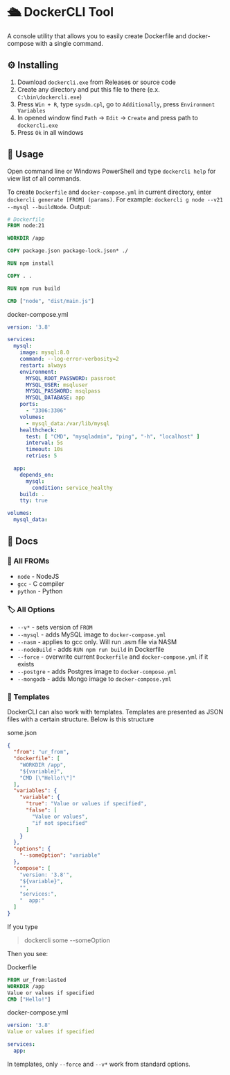 # 🛳️ DockerCLI Tool

A console utility that allows you to easily create Dockerfile and docker-compose with a single command.

## ⚙️ Installing

1) Download `dockercli.exe` from Releases or source code
2) Create any directory and put this file to there (e.x. `C:\bin\dockercli.exe`)
3) Press `Win + R`, type `sysdm.cpl`, go to `Additionally`, press `Environment Variables`
4) In opened window find `Path` -> `Edit` -> `Create` and press path to `dockercli.exe`
5) Press `Ok` in all windows

## 🧭 Usage

Open command line or Windows PowerShell and type `dockercli help` for view list of all commands. 

To create `Dockerfile` and `docker-compose.yml` in current directory, enter `dockercli generate [FROM] (params)`. For example: `dockercli g node --v21 --mysql --buildNode`. Output:

```Dockerfile
# Dockerfile
FROM node:21

WORKDIR /app

COPY package.json package-lock.json* ./

RUN npm install

COPY . .

RUN npm run build

CMD ["node", "dist/main.js"]
```

docker-compose.yml
```yaml
version: '3.8'

services:
  mysql:
    image: mysql:8.0
    command: --log-error-verbosity=2
    restart: always
    environment:
      MYSQL_ROOT_PASSWORD: passroot
      MYSQL_USER: msqluser
      MYSQL_PASSWORD: msqlpass
      MYSQL_DATABASE: app
    ports:
      - "3306:3306"
    volumes:
      - mysql_data:/var/lib/mysql
    healthcheck:
      test: [ "CMD", "mysqladmin", "ping", "-h", "localhost" ]
      interval: 5s
      timeout: 10s
      retries: 5

  app:
    depends_on:
      mysql:
        condition: service_healthy
    build: .
    tty: true

volumes:
  mysql_data:
```

## 📝 Docs

### 📨 All FROMs

- `node` - NodeJS
- `gcc` - C compiler
- `python` - Python

### 🏷️ All Options

- `--v*` - sets version of `FROM`
- `--mysql` - adds MySQL image to `docker-compose.yml`
- `--nasm` - applies to gcc only. Will run .asm file via NASM
- `--nodeBuild` - adds `RUN npm run build` in Dockerfile
- `--force` - overwrite current `Dockerfile` and `docker-compose.yml` if it exists
- `--postgre` - adds Postgres image to `docker-compose.yml`
- `--mongodb` - adds Mongo image to `docker-compose.yml`

### 🎉 Templates

DockerCLI can also work with templates. Templates are presented as JSON files with a certain structure. Below is this structure

some.json

```json
{
  "from": "ur_from",
  "dockerfile": [
    "WORKDIR /app",
    "${variable}",
    "CMD [\"Hello!\"]"
  ],
  "variables": {
    "variable": {
      "true": "Value or values if specified",
      "false": [
        "Value or values",
        "if not specified"
      ]
    }
  },
  "options": {
    "--someOption": "variable"
  },
  "compose": [
    "version: '3.8'",
    "${variable}",
    "",
    "services:",
    "  app:"
  ]
}
```

If you type
> dockercli some --someOption

Then you see:

Dockerfile
```Dockerfile
FROM ur_from:lasted
WORKDIR /app
Value or values if specified
CMD ["Hello!"]
```

docker-compose.yml
```yaml
version: '3.8'
Value or values if specified

services:
  app:
```

In templates, only `--force` and `--v*` work from standard options.